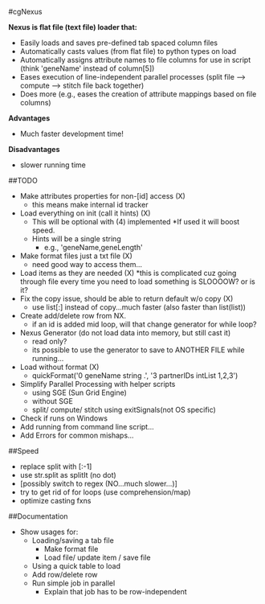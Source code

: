#cgNexus

**Nexus is flat file (text file) loader that:**
	
 * Easily loads and saves pre-defined tab spaced column files
 * Automatically casts values (from flat file) to python types on load  
 * Automatically assigns attribute names to file columns for use in script (think 'geneName' instead of column[5])
 * Eases execution of line-independent parallel processes (split file --> compute --> stitch file back together)
 * Does more (e.g., eases the creation of attribute mappings based on file columns)

**Advantages**
 
 * Much faster development time!

**Disadvantages**
 
 * slower running time
		

##TODO
 
 * Make attributes properties for non-[id] access (X)
   * this means make internal id tracker
 * Load everything on init (call it hints) (X)
   * This will be optional with (4) implemented
     *If used it will boost speed.
   * Hints will be a single string
     * e.g., 'geneName,geneLength'
 * Make format files just a txt file (X) 
   * need good way to access them...
 * Load items as they are needed (X)
   *this is complicated cuz going through file every time you need to load something is SLOOOOW? or is it?
 * Fix the copy issue, should be able to return default w/o copy (X)
    * use list[:] instead of copy...much faster (also faster than list(list)) 
 * Create add/delete row from NX.
   * if an id is added mid loop, will that change generator for while loop?
 * Nexus Generator (do not load data into memory, but still cast it)
   * read only?
   * its possible to use the generator to save to ANOTHER FILE while running...
 * Load without format (X)
   * quickFormat('0 geneName string .', '3 partnerIDs intList 1,2,3')
 * Simplify Parallel Processing with helper scripts
   * using SGE (Sun Grid Engine)
   * without SGE
   * split/ compute/ stitch using exitSignals(not OS specific)
 * Check if runs on Windows
 * Add running from command line script...
 * Add Errors for common mishaps...

##Speed

 * replace split with [:-1]
 * use str.split as splitIt (no dot)
 * [possibly switch to regex (NO...much slower...)]
 * try to get rid of for loops (use comprehension/map)
 * optimize casting fxns

##Documentation

 * Show usages for:
   * Loading/saving a tab file 
     * Make format file
     * Load file/ update item / save file
    * Using a quick table to load
    * Add row/delete row
    * Run simple job in parallel 
      * Explain that job has to be row-independent


